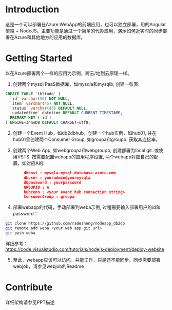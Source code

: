 # Introduction 
这是一个可以部署在Azure WebApp的前端应用，也可以独立部署，用的Angular 前端 + NodeJS。主要功能是通过一个简单的代办应用，演示如何近实时的同步部署在Azure和其他地方的应用的数据库。

# Getting Started
以在Azure部署两个一样的应用为示例，跨云/地到云原理一样。
1.	创建两个mysql PaaS数据库，如mysqla和mysqlb, 创建一张表:
```SQL
CREATE TABLE `tbltodo` (
  `id` varchar(50) NOT NULL,
  `item` varchar(45) NOT NULL,
  `status` varchar(45) DEFAULT NULL,
  `updatedtime` datetime DEFAULT CURRENT_TIMESTAMP,
  PRIMARY KEY (`id`)
) ENGINE=InnoDB DEFAULT CHARSET=utf8;
```
2. 创建一个Event Hub，如db2dbhub，创建一个hub实例，如hub01, 并在hub01里创建两个Consumer Group, 如groupa和groupb. 获取其连接串。

3.	创建两个Web App, 如webgroupa和webgroupb, 创建部署为local git. 或使用VSTS. 按需要配置webapp的应用程序设置, 两个webapp对应自己的配置，如对应A的: <br>
```JSON
        dbhost : mysqla.mysql.database.azure.com
        dbuser : youradmin@yourmysqla
        dbpassword : yourpassword
        GROUPID : A
        hubconn : <your event hub connection string>
        ConsumerGroup : groupa
```
4.	部署webapp的代码，手动部署到weba示例, 过程需要输入部署用户的id和password：<br>
```Bash
git clone https://github.com/radezheng/nodeapp_db2db
git remote add weba <your web app git url>
git push weba 
```

详细参考：<br>
https://code.visualstudio.com/tutorials/nodejs-deployment/deploy-website

5.	至此，webapp应该可以访问。并能工作，只是还不能同步。同步需要部署webjob，请参见webjob的Readme

# Contribute
详细架构请参见PPT描述